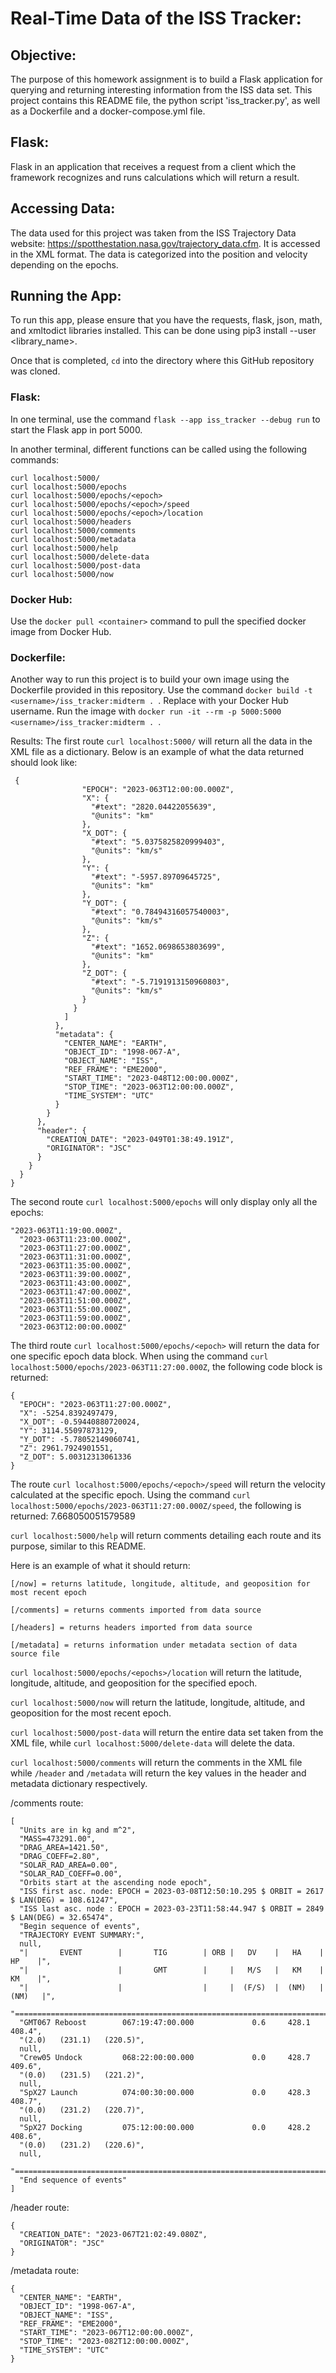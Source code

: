 # Real-Time Data of the ISS Tracker:

## Objective:
The purpose of this homework assignment is to build a Flask application for querying and returning interesting information from the ISS data set. This project contains this README file, the python script 'iss_tracker.py', as well as a Dockerfile and a docker-compose.yml file.

## Flask:
Flask in an application that receives a request from a client which the framework recognizes and runs calculations which will return a result.

## Accessing Data:
The data used for this project was taken from the ISS Trajectory Data website: https://spotthestation.nasa.gov/trajectory_data.cfm. It is accessed in the XML format. The data is categorized into the position and velocity depending on the epochs.

## Running the App:
To run this app, please ensure that you have the requests, flask, json, math, and xmltodict libraries installed. This can be done using pip3 install --user <library_name>. 

Once that is completed, `cd` into the directory where this GitHub repository was cloned. 

### Flask:
In one terminal, use the command `flask --app iss_tracker --debug run` to start the Flask app in port 5000. 

In another terminal, different functions can be called using the following commands:
```
curl localhost:5000/
curl localhost:5000/epochs
curl localhost:5000/epochs/<epoch>
curl localhost:5000/epochs/<epoch>/speed
curl localhost:5000/epochs/<epoch>/location
curl localhost:5000/headers
curl localhost:5000/comments
curl localhost:5000/metadata
curl localhost:5000/help
curl localhost:5000/delete-data
curl localhost:5000/post-data
curl localhost:5000/now
```

### Docker Hub: 
Use the `docker pull <container>` command to pull the specified docker image from Docker Hub. 

### Dockerfile:
Another way to run this project is to build your own image using the Dockerfile provided in this repository. Use the command `docker build -t <username>/iss_tracker:midterm . `. Replace <username> with your Docker Hub username. Run the image with 
 `docker run -it --rm -p 5000:5000 <username>/iss_tracker:midterm . `.

Results:
The first route `curl localhost:5000/` will return all the data in the XML file as a dictionary. Below is an example of what the data returned should look like:
```
 {
                "EPOCH": "2023-063T12:00:00.000Z",
                "X": {
                  "#text": "2820.04422055639",
                  "@units": "km"
                },
                "X_DOT": {
                  "#text": "5.0375825820999403",
                  "@units": "km/s"
                },
                "Y": {
                  "#text": "-5957.89709645725",
                  "@units": "km"
                },
                "Y_DOT": {
                  "#text": "0.78494316057540003",
                  "@units": "km/s"
                },
                "Z": {
                  "#text": "1652.0698653803699",
                  "@units": "km"
                },
                "Z_DOT": {
                  "#text": "-5.7191913150960803",
                  "@units": "km/s"
                }
              }
            ]
          },
          "metadata": {
            "CENTER_NAME": "EARTH",
            "OBJECT_ID": "1998-067-A",
            "OBJECT_NAME": "ISS",
            "REF_FRAME": "EME2000",
            "START_TIME": "2023-048T12:00:00.000Z",
            "STOP_TIME": "2023-063T12:00:00.000Z",
            "TIME_SYSTEM": "UTC"
          }
        }
      },
      "header": {
        "CREATION_DATE": "2023-049T01:38:49.191Z",
        "ORIGINATOR": "JSC"
      }
    }
  }
}
```
The second route `curl localhost:5000/epochs` will only display only all the epochs:
```
"2023-063T11:19:00.000Z",
  "2023-063T11:23:00.000Z",
  "2023-063T11:27:00.000Z",
  "2023-063T11:31:00.000Z",
  "2023-063T11:35:00.000Z",
  "2023-063T11:39:00.000Z",
  "2023-063T11:43:00.000Z",
  "2023-063T11:47:00.000Z",
  "2023-063T11:51:00.000Z",
  "2023-063T11:55:00.000Z",
  "2023-063T11:59:00.000Z",
  "2023-063T12:00:00.000Z"
```
The third route `curl localhost:5000/epochs/<epoch>` will return the data for one specific epoch data block. When using the command `curl localhost:5000/epochs/2023-063T11:27:00.000Z`, the following code block is returned:
```
{
  "EPOCH": "2023-063T11:27:00.000Z",
  "X": -5254.8392497479,
  "X_DOT": -0.59440880720024,
  "Y": 3114.55097873129,
  "Y_DOT": -5.78052149060741,
  "Z": 2961.7924901551,
  "Z_DOT": 5.00312313061336
}
```
The route `curl localhost:5000/epochs/<epoch>/speed` will return the velocity calculated at the specific epoch. Using the command  `curl localhost:5000/epochs/2023-063T11:27:00.000Z/speed`, the following is returned: 7.668050051579589

`curl localhost:5000/help` will return comments detailing each route and its purpose, similar to this README. 

Here is an example of what it should return:
```
[/now] = returns latitude, longitude, altitude, and geoposition for most recent epoch

[/comments] = returns comments imported from data source

[/headers] = returns headers imported from data source

[/metadata] = returns information under metadata section of data source file
```

`curl localhost:5000/epochs/<epochs>/location` will return the latitude, longitude, altitude, and geoposition for the specified epoch. 

`curl localhost:5000/now` will return the latitude, longitude, altitude, and geoposition for the most recent epoch. 

`curl localhost:5000/post-data` will return the entire data set taken from the XML file, while `curl localhost:5000/delete-data` will delete the data.

`curl localhost:5000/comments` will return the comments in the XML file while `/header` and `/metadata` will return the key values in the header and metadata dictionary respectively. 

/comments route:
```
[
  "Units are in kg and m^2",
  "MASS=473291.00",
  "DRAG_AREA=1421.50",
  "DRAG_COEFF=2.80",
  "SOLAR_RAD_AREA=0.00",
  "SOLAR_RAD_COEFF=0.00",
  "Orbits start at the ascending node epoch",
  "ISS first asc. node: EPOCH = 2023-03-08T12:50:10.295 $ ORBIT = 2617 $ LAN(DEG) = 108.61247",
  "ISS last asc. node : EPOCH = 2023-03-23T11:58:44.947 $ ORBIT = 2849 $ LAN(DEG) = 32.65474",
  "Begin sequence of events",
  "TRAJECTORY EVENT SUMMARY:",
  null,
  "|       EVENT        |       TIG        | ORB |   DV    |   HA    |   HP    |",
  "|                    |       GMT        |     |   M/S   |   KM    |   KM    |",
  "|                    |                  |     |  (F/S)  |  (NM)   |  (NM)   |",
  "=============================================================================",
  "GMT067 Reboost        067:19:47:00.000             0.6     428.1     408.4",
  "(2.0)   (231.1)   (220.5)",
  null,
  "Crew05 Undock         068:22:00:00.000             0.0     428.7     409.6",
  "(0.0)   (231.5)   (221.2)",
  null,
  "SpX27 Launch          074:00:30:00.000             0.0     428.3     408.7",
  "(0.0)   (231.2)   (220.7)",
  null,
  "SpX27 Docking         075:12:00:00.000             0.0     428.2     408.6",
  "(0.0)   (231.2)   (220.6)",
  null,
  "=============================================================================",
  "End sequence of events"
]
```

/header route:
```
{
  "CREATION_DATE": "2023-067T21:02:49.080Z",
  "ORIGINATOR": "JSC"
}
```

/metadata route:
```
{
  "CENTER_NAME": "EARTH",
  "OBJECT_ID": "1998-067-A",
  "OBJECT_NAME": "ISS",
  "REF_FRAME": "EME2000",
  "START_TIME": "2023-067T12:00:00.000Z",
  "STOP_TIME": "2023-082T12:00:00.000Z",
  "TIME_SYSTEM": "UTC"
}
```






